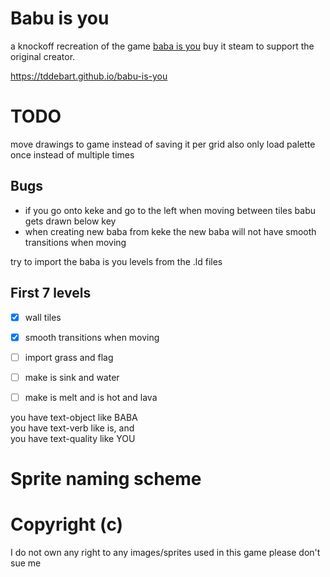 # Babu is you

a knockoff recreation of the game [baba is you](https://store.steampowered.com/app/736260/Baba_Is_You/) buy it steam to support the original creator.

https://tddebart.github.io/babu-is-you

# TODO

move drawings to game instead of saving it per grid also only load palette once instead of multiple times

## Bugs

- if you go onto keke and go to the left when moving between tiles babu gets drawn below key
- when creating new baba from keke the new baba will not have smooth transitions when moving

try to import the baba is you levels from the .ld files

## First 7 levels
- [x] wall tiles
- [x] smooth transitions when moving
- [ ] import grass and flag
- [ ] make is sink and water
- [ ] make is melt and is hot and lava



you have text-object like BABA  
you have text-verb like is, and  
you have text-quality like YOU
# Sprite naming scheme


# Copyright (c)

I do not own any right to any images/sprites used in this game please don't sue me